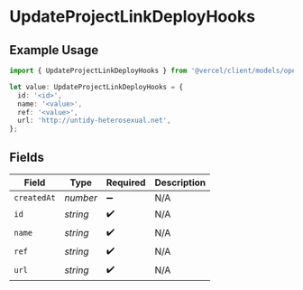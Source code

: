 # UpdateProjectLinkDeployHooks

## Example Usage

```typescript
import { UpdateProjectLinkDeployHooks } from '@vercel/client/models/operations';

let value: UpdateProjectLinkDeployHooks = {
  id: '<id>',
  name: '<value>',
  ref: '<value>',
  url: 'http://untidy-heterosexual.net',
};
```

## Fields

| Field       | Type     | Required           | Description |
| ----------- | -------- | ------------------ | ----------- |
| `createdAt` | _number_ | :heavy_minus_sign: | N/A         |
| `id`        | _string_ | :heavy_check_mark: | N/A         |
| `name`      | _string_ | :heavy_check_mark: | N/A         |
| `ref`       | _string_ | :heavy_check_mark: | N/A         |
| `url`       | _string_ | :heavy_check_mark: | N/A         |
